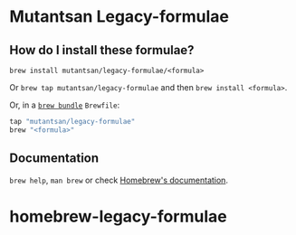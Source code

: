 # Mutantsan Legacy-formulae

## How do I install these formulae?

`brew install mutantsan/legacy-formulae/<formula>`

Or `brew tap mutantsan/legacy-formulae` and then `brew install <formula>`.

Or, in a [`brew bundle`](https://github.com/Homebrew/homebrew-bundle) `Brewfile`:

```ruby
tap "mutantsan/legacy-formulae"
brew "<formula>"
```

## Documentation

`brew help`, `man brew` or check [Homebrew's documentation](https://docs.brew.sh).
# homebrew-legacy-formulae
